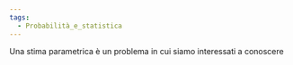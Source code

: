 ```yaml
---
tags:
  - Probabilità_e_statistica
---
```

Una stima parametrica è un problema in cui siamo interessati a conoscere 